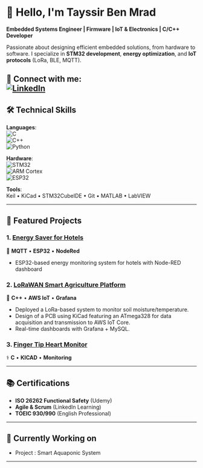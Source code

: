 # 👋 Hello, I'm Tayssir Ben Mrad

**Embedded Systems Engineer |  Firmware | IoT & Electronics | C/C++ Developer**  

Passionate about designing efficient embedded solutions, from hardware to software. I specialize in **STM32 development**, **energy optimization**, and **IoT protocols** (LoRa, BLE, MQTT).  

🔗 **Connect with me**:  
[![LinkedIn](https://img.shields.io/badge/LinkedIn-Tayssir_Ben_Mrad-0077B5?style=flat&logo=linkedin)](https://www.linkedin.com/in/tayssirbenmrad/)  
---

## 🛠 Technical Skills  
**Languages**:  
![C](https://img.shields.io/badge/C-00599C?style=flat&logo=c)  
![C++](https://img.shields.io/badge/C++-00599C?style=flat&logo=c%2B%2B)  
![Python](https://img.shields.io/badge/Python-3776AB?style=flat&logo=python)  

**Hardware**:  
![STM32](https://img.shields.io/badge/STM32-03234B?style=flat&logo=stmicroelectronics)  
![ARM Cortex](https://img.shields.io/badge/ARM_Cortex-0091BD?style=flat&logo=arm)  
![ESP32](https://img.shields.io/badge/ESP32-E7352C?style=flat&logo=espressif)  

**Tools**:  
Keil • KiCad • STM32CubeIDE • Git • MATLAB • LabVIEW  

---

## 🚀 Featured Projects  

### 1. [Energy Saver for Hotels](https://github.com/TayssirMrad/Energy-saver)  
🔋 **MQTT** • **ESP32** • **NodeRed**  
- ESP32-based energy monitoring system for hotels with Node-RED dashboard


### 2. [LoRaWAN Smart Agriculture Platform](https://github.com/TayssirMrad/LoRaWAN-Platform-for-Smart-Agriculture/)  
🌱 **C++** • **AWS IoT** • **Grafana**  
- Deployed a LoRa-based system to monitor soil moisture/temperature.
- Design of a PCB using KiCad featuring an ATmega328 for data acquisition and transmission to AWS IoT Core.
- Real-time dashboards with Grafana + MySQL.

### 3. [Finger Tip Heart Monitor](https://github.com/TayssirMrad/Finger-Tip-Heart-Monitor/)
⚕️ **C** • **KICAD** • **Monitoring**  

---

## 📚 Certifications  
- **ISO 26262 Functional Safety** (Udemy)  
- **Agile & Scrum** (LinkedIn Learning)  
- **TOEIC 930/990** (English Professional)  

---

## 🌱 Currently Working on 
- Project : Smart Aquaponic System

---

